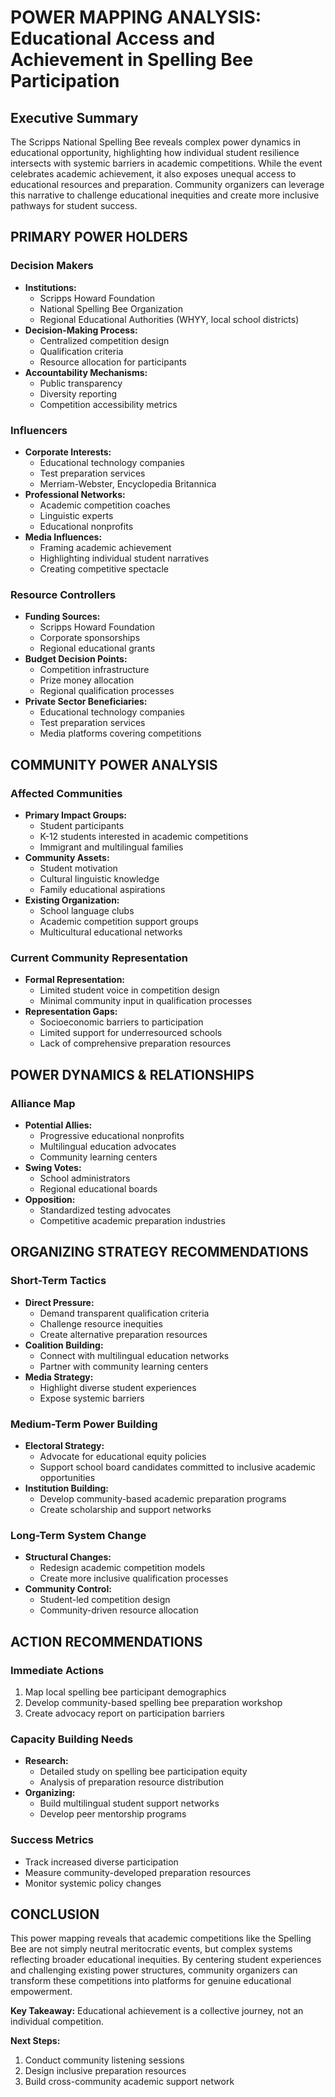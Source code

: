 # POWER MAPPING ANALYSIS: Educational Access and Achievement in Spelling Bee Participation

## Executive Summary
The Scripps National Spelling Bee reveals complex power dynamics in educational opportunity, highlighting how individual student resilience intersects with systemic barriers in academic competitions. While the event celebrates academic achievement, it also exposes unequal access to educational resources and preparation. Community organizers can leverage this narrative to challenge educational inequities and create more inclusive pathways for student success.

## PRIMARY POWER HOLDERS

### Decision Makers
- **Institutions:** 
  - Scripps Howard Foundation
  - National Spelling Bee Organization
  - Regional Educational Authorities (WHYY, local school districts)
- **Decision-Making Process:** 
  - Centralized competition design
  - Qualification criteria
  - Resource allocation for participants
- **Accountability Mechanisms:** 
  - Public transparency
  - Diversity reporting
  - Competition accessibility metrics

### Influencers
- **Corporate Interests:** 
  - Educational technology companies
  - Test preparation services
  - Merriam-Webster, Encyclopedia Britannica
- **Professional Networks:** 
  - Academic competition coaches
  - Linguistic experts
  - Educational nonprofits
- **Media Influences:** 
  - Framing academic achievement
  - Highlighting individual student narratives
  - Creating competitive spectacle

### Resource Controllers
- **Funding Sources:** 
  - Scripps Howard Foundation
  - Corporate sponsorships
  - Regional educational grants
- **Budget Decision Points:** 
  - Competition infrastructure
  - Prize money allocation
  - Regional qualification processes
- **Private Sector Beneficiaries:** 
  - Educational technology companies
  - Test preparation services
  - Media platforms covering competitions

## COMMUNITY POWER ANALYSIS

### Affected Communities
- **Primary Impact Groups:** 
  - Student participants
  - K-12 students interested in academic competitions
  - Immigrant and multilingual families
- **Community Assets:** 
  - Student motivation
  - Cultural linguistic knowledge
  - Family educational aspirations
- **Existing Organization:** 
  - School language clubs
  - Academic competition support groups
  - Multicultural educational networks

### Current Community Representation
- **Formal Representation:** 
  - Limited student voice in competition design
  - Minimal community input in qualification processes
- **Representation Gaps:** 
  - Socioeconomic barriers to participation
  - Limited support for underresourced schools
  - Lack of comprehensive preparation resources

## POWER DYNAMICS & RELATIONSHIPS

### Alliance Map
- **Potential Allies:** 
  - Progressive educational nonprofits
  - Multilingual education advocates
  - Community learning centers
- **Swing Votes:** 
  - School administrators
  - Regional educational boards
- **Opposition:** 
  - Standardized testing advocates
  - Competitive academic preparation industries

## ORGANIZING STRATEGY RECOMMENDATIONS

### Short-Term Tactics
- **Direct Pressure:** 
  - Demand transparent qualification criteria
  - Challenge resource inequities
  - Create alternative preparation resources
- **Coalition Building:** 
  - Connect with multilingual education networks
  - Partner with community learning centers
- **Media Strategy:** 
  - Highlight diverse student experiences
  - Expose systemic barriers

### Medium-Term Power Building
- **Electoral Strategy:** 
  - Advocate for educational equity policies
  - Support school board candidates committed to inclusive academic opportunities
- **Institution Building:** 
  - Develop community-based academic preparation programs
  - Create scholarship and support networks

### Long-Term System Change
- **Structural Changes:** 
  - Redesign academic competition models
  - Create more inclusive qualification processes
- **Community Control:** 
  - Student-led competition design
  - Community-driven resource allocation

## ACTION RECOMMENDATIONS

### Immediate Actions
1. Map local spelling bee participant demographics
2. Develop community-based spelling bee preparation workshop
3. Create advocacy report on participation barriers

### Capacity Building Needs
- **Research:** 
  - Detailed study on spelling bee participation equity
  - Analysis of preparation resource distribution
- **Organizing:** 
  - Build multilingual student support networks
  - Develop peer mentorship programs

### Success Metrics
- Track increased diverse participation
- Measure community-developed preparation resources
- Monitor systemic policy changes

## CONCLUSION
This power mapping reveals that academic competitions like the Spelling Bee are not simply neutral meritocratic events, but complex systems reflecting broader educational inequities. By centering student experiences and challenging existing power structures, community organizers can transform these competitions into platforms for genuine educational empowerment.

**Key Takeaway:** Educational achievement is a collective journey, not an individual competition.

**Next Steps:**
1. Conduct community listening sessions
2. Design inclusive preparation resources
3. Build cross-community academic support network
